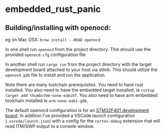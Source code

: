 # embedded_rust_panic

## Building/installing with openocd:

eg on Mac OSX:
`brew install --HEAD openocd`

In one shell run `openocd` from the project directory. 
This should use the provided `openocd.cfg` configuration file.

In another shell run `cargo run` from the project directory with the target development board attached to your host via stlink.  This should utilize the `openocd.gdb` file to install and run the application. 

Note there are many toolchain prerequisites. You need to have rust installed. You also need to have the embedded target installed, ie `rustup target add thumbv7em-none-eabihf`.  You also need to have arm embedded toolchain installed ie `arm-none-eabi-gdb`.

The default openocd configuration is for an [STM32F401 development board](https://www.amazon.com/SongHe-STM32F401-Development-STM32F401CCU6-Learning/dp/B07XBWGF9M/ref=sr_1_1).  In addition I've provided a VSCode launch configuration (`.vscode/launch.json`) with a config for the `cortex-debug` extension that will read ITM/SWP output to a console window. 
